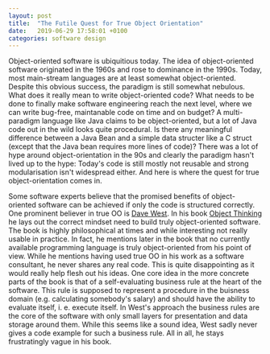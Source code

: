 ```yaml
---
layout: post
title:  "The Futile Quest for True Object Orientation"
date:   2019-06-29 17:58:01 +0100
categories: software design
---
```

Object-oriented software is ubiquitious today. The idea of object-oriented software originated in the 1960s and rose to dominance in the 1990s. Today, most main-stream languages are at least somewhat object-oriented. Despite this obvious success, the paradigm is still somewhat nebulous. What does it really mean to write object-oriented code? What needs to be done to finally make software engineering reach the next level, where we can write bug-free, maintanable code on time and on budget? A multi-paradigm language like Java claims to be object-oriented, but a lot of Java code out in the wild looks quite procedural. Is there any meaningful difference between a Java Bean and a simple data structer like a C struct (except that the Java bean requires more lines of code)? There was a lot of hype around object-orientation in the 90s and clearly the paradigm hasn't lived up to the hype: Today's code is still mostly not reusable and strong modularisation isn't widespread either. And here is where the quest for true object-orientation comes in.

Some software experts believe that the promised benefits of object-oriented software can be achieved if only the code is structured correctly. One prominent believer in true OO is [Dave West](http://davewest.us/). In his book [Object Thinking](http://davewest.us/product/object-thinking/) he lays out the correct mindset need to build truly object-oriented software. The book is highly philosophical at times and while interesting not really usable in practice. In fact, he mentions later in the book that no currently available programming language is truly object-oriented from his point of view. While he mentions having used true OO in his work as a software consultant, he never shares any real code. This is quite disappointing as it would really help flesh out his ideas. One core idea in the more concrete parts of the book is that of a self-evaluating business rule at the heart of the software. This rule is supposed to represent a procedure in the buisness domain (e.g. calculating somebody's salary) and should have the ability to evaluate itself, i. e. execute itself. In West's approach the business rules are the core of the software with only small layers for presentation and data storage around them. While this seems like a sound idea, West sadly never gives a code example for such a business rule. All in all, he stays frustratingly vague in his book.